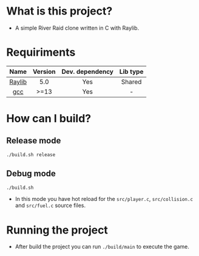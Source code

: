 # What is this project?
- A simple River Raid clone written in C with Raylib.

# Requiriments
| Name                                        |  Version    |  Dev. dependency | Lib type|
| :-----------------------------------------: | :---------: | :--------------: | :-----: |
| [Raylib](https://github.com/raysan5/raylib) | 5.0         | Yes              | Shared  |
| [gcc](https://gcc.gnu.org/)                 | >=13        | Yes              | -       |

# How can I build?
## Release mode
```bash
./build.sh release
```
## Debug mode
```bash
./build.sh
```
- In this mode you have hot reload for the `src/player.c`, `src/collision.c` and `src/fuel.c` source files.

# Running the project
- After build the project you can run `./build/main` to execute the game.
